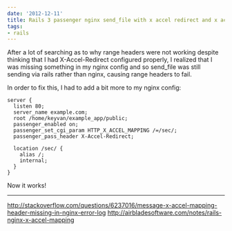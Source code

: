 ```yaml
---
date: '2012-12-11'
title: Rails 3 passenger nginx send_file with x accel redirect and x accel mapping
tags: 
- rails
---
```

<p>After a lot of searching as to why range headers were not working despite thinking that I had X-Accel-Redirect configured properly, I realized that I was missing something in my nginx config and so send_file was still sending via rails rather than nginx, causing range headers to fail.</p>

<p>In order to fix this, I had to add a bit more to my nginx config:</p>

```nginx
server {
  listen 80;
  server_name example.com;
  root /home/keyvan/example_app/public;
  passenger_enabled on;
  passenger_set_cgi_param HTTP_X_ACCEL_MAPPING /=/sec/;
  passenger_pass_header X-Accel-Redirect;

  location /sec/ {
    alias /;
    internal;
  }
}
```

<p>Now it works!</p>

<hr><p><a href="http://stackoverflow.com/questions/6237016/message-x-accel-mapping-header-missing-in-nginx-error-log">http://stackoverflow.com/questions/6237016/message-x-accel-mapping-header-missing-in-nginx-error-log</a>
<a href="http://airbladesoftware.com/notes/rails-nginx-x-accel-mapping">http://airbladesoftware.com/notes/rails-nginx-x-accel-mapping</a></p>
